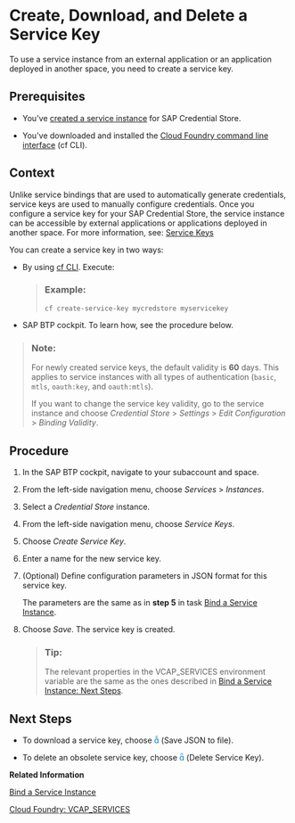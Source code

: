 <!-- loio7502e1780e5b46f7982f8cc2a37a0080 -->

<link rel="stylesheet" type="text/css" href="../css/sap-icons.css"/>

# Create, Download, and Delete a Service Key

To use a service instance from an external application or an application deployed in another space, you need to create a service key.



<a name="loio7502e1780e5b46f7982f8cc2a37a0080__prereq_rrl_hdm_jsb"/>

## Prerequisites

-   You've [created a service instance](create-a-service-instance-dc5f087.md) for SAP Credential Store.

-   You've downloaded and installed the [Cloud Foundry command line interface](https://help.sap.com/products/BTP/65de2977205c403bbc107264b8eccf4b/4ef907afb1254e8286882a2bdef0edf4.html) \(cf CLI\).



## Context

Unlike service bindings that are used to automatically generate credentials, service keys are used to manually configure credentials. Once you configure a service key for your SAP Credential Store, the service instance can be accessible by external applications or applications deployed in another space. For more information, see: [Service Keys](https://help.sap.com/docs/service-manager/sap-service-manager/creating-service-keys-in-cloud-foundry?version=Cloud)

You can create a service key in two ways:

-   By using [cf CLI](https://docs.cloudfoundry.org/devguide/services/service-keys.html#create). Execute:

    > ### Example:  
    > ```
    > cf create-service-key mycredstore myservicekey
    > ```

-   SAP BTP cockpit. To learn how, see the procedure below.


> ### Note:  
> For newly created service keys, the default validity is **60** days. This applies to service instances with all types of authentication \(`basic`, `mtls`, `oauth:key`, and `oauth:mtls`\).
> 
> If you want to change the service key validity, go to the service instance and choose *Credential Store* \> *Settings* \> *Edit Configuration* \> *Binding Validity*.



## Procedure

1.  In the SAP BTP cockpit, navigate to your subaccount and space.

2.  From the left-side navigation menu, choose *Services* \> *Instances*.

3.  Select a *Credential Store* instance.

4.  From the left-side navigation menu, choose *Service Keys*.

5.  Choose *Create Service Key*.

6.  Enter a name for the new service key.

7.  \(Optional\) Define configuration parameters in JSON format for this service key.

    The parameters are the same as in **step 5** in task [Bind a Service Instance](bind-a-service-instance-0aead0c.md).

8.  Choose *Save*. The service key is created.

    > ### Tip:  
    > The relevant properties in the VCAP\_SERVICES environment variable are the same as the ones described in [Bind a Service Instance: Next Steps](https://help.sap.com/docs/credential-store/sap-credential-store/bind-service-instance?version=Cloud#next-steps).




<a name="loio7502e1780e5b46f7982f8cc2a37a0080__postreq_mzc_frk_bgb"/>

## Next Steps

-   To download a service key, choose <span style="color:#007cc0;"><span class="SAP-icons-V5"></span></span> \(Save JSON to file\).

-   To delete an obsolete service key, choose <span style="color:#007cc0;"><span class="SAP-icons-V5"></span></span> \(Delete Service Key\).


**Related Information**  


[Bind a Service Instance](bind-a-service-instance-0aead0c.md "Bind a SAP Credential Store instance to your Cloud Foundry or Kyma application to enable the automatic delivery of credentials needed to access the service instance from this application.")

[Cloud Foundry: VCAP\_SERVICES](https://docs.cloudfoundry.org/devguide/deploy-apps/environment-variable.html#VCAP-SERVICES)

